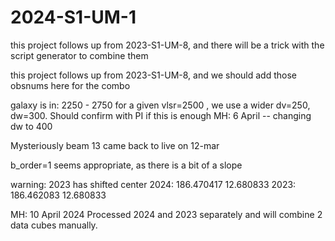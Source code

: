 # 2024-S1-UM-1


this project follows up from 2023-S1-UM-8, and there will be a trick
with the script generator to combine them

this project follows up from 2023-S1-UM-8, and we should add those obsnums here for the combo

galaxy is in: 2250 - 2750   for a given vlsr=2500 , we use a wider dv=250, dw=300. Should confirm with PI if this is enough
MH: 6 April -- changing dw to 400

Mysteriously beam 13 came back to live on 12-mar

b_order=1 seems appropriate, as there is a bit of a slope


warning:    2023 has shifted center
2024: 186.470417 12.680833
2023: 186.462083 12.680833 


MH: 10 April 2024
Processed 2024 and 2023 separately and will combine 2 data cubes manually. 

